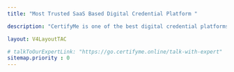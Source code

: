 ```yaml
---
title: "Most Trusted SaaS Based Digital Credential Platform "

description: "CertifyMe is one of the best digital credential platforms offering verifiable digital badges and digital certificates. Start your credentialing journey today."

layout: V4LayoutTAC

# talkToOurExpertLink: "https://go.certifyme.online/talk-with-expert"
sitemap.priority : 0
---
```


